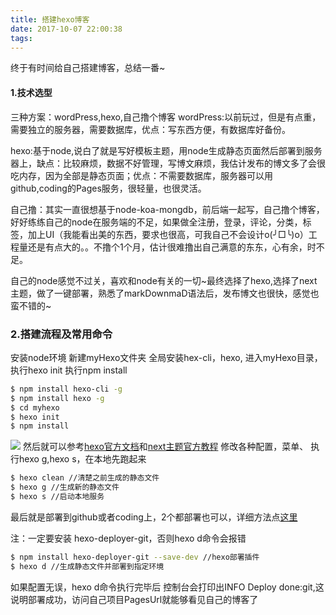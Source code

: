 ```yaml
---
title: 搭建hexo博客
date: 2017-10-07 22:00:38
tags:
---
```


终于有时间给自己搭建博客，总结一番~

#### 1.技术选型  ####
三种方案：wordPress,hexo,自己撸个博客
wordPress:以前玩过，但是有点重，需要独立的服务器，需要数据库，优点：写东西方便，有数据库好备份。

hexo:基于node,说白了就是写好模板主题，用node生成静态页面然后部署到服务器上，缺点：比较麻烦，数据不好管理，写博文麻烦，我估计发布的博文多了会很吃内存，因为全部是静态页面；优点：不需要数据库，服务器可以用github,coding的Pages服务，很轻量，也很灵活。

自己撸：其实一直很想基于node-koa-mongdb，前后端一起写，自己撸个博客，好好练练自己的node在服务端的不足，如果做全注册，登录，评论，分类，标签，加上UI（我能看出美的东西，要求也很高，可我自己不会设计o(╯□╰)o）工程量还是有点大的。。不撸个1个月，估计很难撸出自己满意的东东，心有余，时不足。

自己的node感觉不过关，喜欢和node有关的一切~最终选择了hexo,选择了next主题，做了一键部署，熟悉了markDownmaD语法后，发布博文也很快，感觉也蛮不错的~
<!--more-->
### 2.搭建流程及常用命令 ###
安装node环境
新建myHexo文件夹
全局安装hex-cli，hexo,
进入myHexo目录，执行hexo init
执行npm install
``` bash
$ npm install hexo-cli -g
$ npm install hexo -g
$ cd myhexo
$ hexo init
$ npm install
```
![](http://oxguwnk9i.bkt.clouddn.com/imgcut1.png)
然后就可以参考[hexo官方文档](https://hexo.io/zh-cn/docs/)和[next主题官方教程](http://theme-next.iissnan.com/getting-started.html) 修改各种配置，菜单、
执行hexo g,hexo s，在本地先跑起来
``` bash
$ hexo clean //清楚之前生成的静态文件
$ hexo g //生成新的静态文件
$ hexo s //启动本地服务
```
最后就是部署到github或者coding上，2个都部署也可以，详细方法点[这里](http://blog.csdn.net/u011303443/article/details/51509351)

注：一定要安装 hexo-deployer-git，否则hexo d命令会报错
``` bash
$ npm install hexo-deployer-git --save-dev //hexo部署插件
$ hexo d //生成静态文件并部署到指定环境
```
如果配置无误，hexo d命令执行完毕后 控制台会打印出INFO Deploy done:git,这说明部署成功，访问自己项目PagesUrl就能够看见自己的博客了